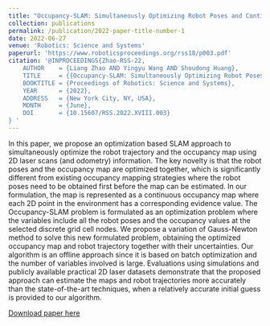 ```yaml
---
title: "Occupancy-SLAM: Simultaneously Optimizing Robot Poses and Continuous Occupancy Map"
collection: publications
permalink: /publication/2022-paper-title-number-1
date: 2022-06-27
venue: 'Robotics: Science and Systems'
paperurl: 'https://www.roboticsproceedings.org/rss18/p003.pdf'
citation: '@INPROCEEDINGS{Zhao-RSS-22, 
    AUTHOR    = {Liang Zhao AND Yingyu Wang AND Shoudong Huang}, 
    TITLE     = {{Occupancy-SLAM: Simultaneously Optimizing Robot Poses and Continuous Occupancy Map}}, 
    BOOKTITLE = {Proceedings of Robotics: Science and Systems}, 
    YEAR      = {2022}, 
    ADDRESS   = {New York City, NY, USA}, 
    MONTH     = {June}, 
    DOI       = {10.15607/RSS.2022.XVIII.003} 
} '
---
```

In this paper, we propose an optimization based SLAM approach to simultaneously optimize the robot trajectory and the occupancy map using 2D laser scans (and odometry) information. The key novelty is that the robot poses and the occupancy map are optimized together, which is significantly different from existing occupancy mapping strategies where the robot poses need to be obtained first before the map can be estimated. In our formulation, the map is represented as a continuous occupancy map where each 2D point in the environment has a corresponding evidence value. The Occupancy-SLAM problem is formulated as an optimization problem where the variables include all the robot poses and the occupancy values at the selected discrete grid cell nodes. We propose a variation of Gauss-Newton method to solve this new formulated problem, obtaining the optimized occupancy map and robot trajectory together with their uncertainties. Our algorithm is an offline approach since it is based on batch optimization and the number of variables involved is large. Evaluations using simulations and publicly available practical 2D laser datasets demonstrate that the proposed approach can estimate the maps and robot trajectories more accurately than the state-of-the-art techniques, when a relatively accurate initial guess is provided to our algorithm.

[Download paper here](https://www.roboticsproceedings.org/rss18/p003.pdf)